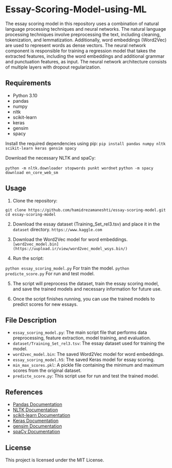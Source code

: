 # Essay-Scoring-Model-using-ML
The essay scoring model in this repository uses a combination of natural language processing techniques and neural networks. The natural language processing techniques involve preprocessing the text, including cleaning, tokenization, and lemmatization. Additionally, word embeddings (Word2Vec) are used to represent words as dense vectors.
The neural network component is responsible for training a regression model that takes the extracted features, including the word embeddings and additional grammar and punctuation features, as input. The neural network architecture consists of multiple layers with dropout regularization.
## Requirements

- Python 3.10
- pandas
- numpy
- nltk
- scikit-learn
- keras
- gensim
- spacy

Install the required dependencies using pip:
`pip install pandas numpy nltk scikit-learn keras gensim spacy`

Download the necessary NLTK and spaCy:

`python -m nltk.downloader stopwords punkt wordnet`
`python -m spacy download en_core_web_sm`



## Usage

1. Clone the repository:

`git clone https://github.com/hamidrezamaneshti/essay-scoring-model.git`
`cd essay-scoring-model`

2. Download the essay dataset (Training_Set_rel3.tsv) and place it in the `dataset` directory.
`https://www.kaggle.com`

3. Download the Word2Vec model for word embeddings.
`[word2vec_model.bin](https://uupload.ir/view/word2vec_model_wsys.bin/)`

4. Run the script:

`python essay_scoring_model.py` For train the model.
`python predicte_score.py` For run and test model.

5. The script will preprocess the dataset, train the essay scoring model, and save the trained models and necessary information for future use.

6. Once the script finishes running, you can use the trained models to predict scores for new essays.

## File Description

- `essay_scoring_model.py`: The main script file that performs data preprocessing, feature extraction, model training, and evaluation.
- `dataset/Training_Set_rel3.tsv`: The essay dataset used for training the model.
- `word2vec_model.bin`: The saved Word2Vec model for word embeddings.
- `essay_scoring_model.h5`: The saved Keras model for essay scoring.
- `min_max_scores.pkl`: A pickle file containing the minimum and maximum scores from the original dataset.
- `predicte_score.py`: This script use for run and test the trained model. 

## References

- [Pandas Documentation](https://pandas.pydata.org/docs/)
- [NLTK Documentation](https://www.nltk.org/)
- [scikit-learn Documentation](https://scikit-learn.org/stable/documentation.html)
- [Keras Documentation](https://keras.io/)
- [gensim Documentation](https://radimrehurek.com/gensim/)
- [spaCy Documentation](https://spacy.io/)

## License

This project is licensed under the MIT License.






